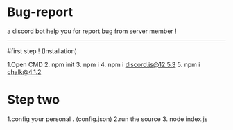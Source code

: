 # Bug-report
a discord bot help you for report bug from server member !

--------------------------

#first step ! (Installation)

1.Open CMD 
2. npm init
3. npm i
4. npm i discord.js@12.5.3
5. npm i chalk@4.1.2


# Step two
1.config your personal . (config.json)
2.run the source
3. node index.js
